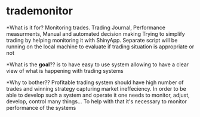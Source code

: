 # trademonitor
*What is it for?
Monitoring trades. Trading Journal, Performance measurments, Manual and automated decision making
Trying to simplify trading by helping monitoring it with ShinyApp. 
Separate script will be running on the local machine to evaluate if trading situation is appropriate or not

*What is the **goal**??
is to have easy to use system allowing to have a clear view of what is happening with trading systems

*Why to bother??
Profitable trading system should have high number of trades and winning strategy capturing market ineffeciency.
In order to be able to develop such a system and operate it one needs to monitor, adjust, develop, control many things...
To help with that it's necessary to monitor performance of the systems

